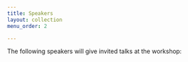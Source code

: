 ```yaml
---
title: Speakers
layout: collection
menu_order: 2

---
```


<p>The following speakers will give invited talks at the workshop:</p>
